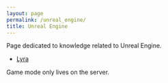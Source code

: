 ```yaml
---
layout: page
permalink: /unreal_engine/
title: Unreal Engine
---
```


Page dedicated to knowledge related to Unreal Engine.

- [Lyra](/wiki/unreal_engine/lyra/)

Game mode only lives on the server.


